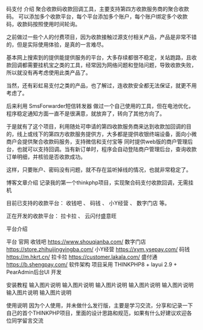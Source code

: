 码支付
介绍
聚合收款码收款回调工具，主要支持第四方收款服务商的聚合收款码。 可以添加多个收款平台，每个平台添加多个账户，每个账户绑定多个收款码，收款码按照使用时间轮询。

之前做过一些个人的付费项目，因为收款接触过源支付相关产品，产品是非常不错的，但是实际使用体验，是真的一言难尽。

基本网上搜索到的提供能提供服务的平台，大多存续都很不稳定，关站跑路，且收款回调都需要挂机宝之类的工具，经常因为网络问题和登陆问题，导致收款失败，所以就没有再考虑使用此类产品了。

当然，还有彩虹易支付之类的产品，也了解过，连收款安全都无法保证，就更不用考虑了。

后来利用 SmsForwarder短信转发器 做过一个自己使用的工具，但在电池优化，程序稳定通知方面一直不是很满意，就放弃了，转向了其他方向了。

于是就有了这个项目，利用随处可申请的第四收款服务商来达到收款加回调的目的，线上或线下的第四方收款服务提供方，大多都是提供收银终端设备，面向小微商户会提供聚合收款码服务，支持微信和支付宝等 同时提供web版的商户管理后台，也就可以支持回调。当有新订单时，程序会自动登陆商户管理后台，查询收款订单明细，并核验是否收款成功。

这样，只要账户、密码没有问题，就不存在监听掉线的情况，也就非常稳定了。

博客文章介绍 记录我的第一个thinkphp项目，实现聚合码支付收款回调，无需挂机

目前已支持的收款平台： 收钱吧 、 码钱 、 小Y经营 、 数字门店 等。

正在开发的收款平台： 拉卡拉 、 云闪付盛意旺

平台介绍

平台	官网
收钱吧	https://www.shouqianba.com/
数字门店	https://store.zhihuijingyingba.com/
小Y经营	https://xym.ysepay.com/
码钱	https://m.hkrt.cn/
拉卡拉	https://customer.lakala.com/
盛付通	https://b.shengpay.com/
软件架构
项目采用 THINKPHP8 + layui 2.9 + PearAdmin后台UI 开发

安装教程
输入图片说明 输入图片说明 输入图片说明 输入图片说明 输入图片说明 输入图片说明 输入图片说明

使用说明
因为个人使用，并未做什么发行版，主要是学习交流，分享和记录一下自己的首个THINKPHP项目，里面的设计思路和规范，如果有什么好建议欢迎各位同学留言交流


